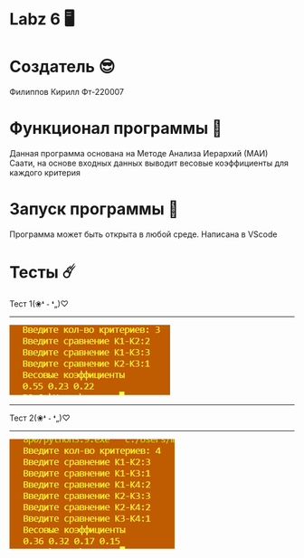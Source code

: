 # Labz 6 🖥️
# Создатель 😎
Филиппов Кирилл Фт-220007
# Функционал программы 🔑
Данная программа основана на Методе Анализа Иерархий (МАИ) Саати, на основе входных данных выводит весовые коэффициенты для каждого критерия
# Запуск программы 💪
Программа может быть открыта в любой среде.
Написана в VScode
# Тесты ☄️
Тест 1(❀❛ ֊ ❛„)♡
___
![1](1.jpg)
___
Тест 2(❀❛ ֊ ❛„)♡
___
![2](2.jpg)